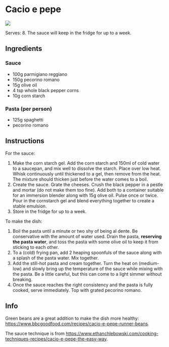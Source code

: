 # Cacio e pepe
![](https://images.squarespace-cdn.com/content/v1/5d96a22649af0e131e78ca1c/1652008859388-ALU0LVZRWMPUWUSB7ZCC/C1114.00_18_25_20.Still001.jpg?format=1000w)

Serves: 8.
The sauce will keep in the fridge for up to a week.

## Ingredients
### Sauce
- 100g parmigiano reggiano
- 150g pecorino romano
- 15g olive oil
- 4 tsp whole black pepper corns
- 10g corn starch

### Pasta (per person)
- 125g spaghetti
- pecorino romano

## Instructions
For the sauce:
1. Make the corn starch gel. 
   Add the corn starch and 150ml of cold water to a saucepan, and mix well to dissolve the starch.
   Place over low heat. 
   Whisk continuously until thickened to a gel, then remove from the heat.
   The mixture should thicken just before the water comes to a boil.
2. Create the sauce.
   Grate the cheeses.
   Crush the black pepper in a pestle and mortar (do not make them too fine).
   Add both to a container suitable for an immersion blender along with 15g olive oil.
   Pulse once or twice.
   Pour in the cornstarch gel and blend everything together to create a stable emulsion.
3. Store in the fridge for up to a week.

To make the dish:
1. Boil the pasta until a minute or two shy of being al dente.
   Be conservative with the amount of water used.
   Drain the pasta, **reserving the pasta water**, and toss the pasta with some olive oil to keep it from sticking to each other.
2. To a (cold) frying pan, add 2 heaping spoonfuls of the sauce along with a splash of the pasta water.
   Mix together.
3. Add the still-hot pasta and cream together. 
   Turn the heat on (medium-low) and slowly bring up the temperature of the sauce while mixing with the pasta. 
   Be a little careful, but this can come to a light simmer without breaking.
4. Once the sauce reaches the right consistency and the pasta is fully cooked, serve immediately.
   Top with grated pecorino romano.

## Info
Green beans are a great addition to make the dish more healthy: https://www.bbcgoodfood.com/recipes/cacio-e-pepe-runner-beans.

The sauce technique is from https://www.ethanchlebowski.com/cooking-techniques-recipes/cacio-e-pepe-the-easy-way.